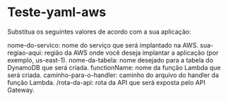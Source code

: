 # Teste-yaml-aws
Substitua os seguintes valores de acordo com a sua aplicação:

nome-do-servico: nome do serviço que será implantado na AWS.
sua-regiao-aqui: região da AWS onde você deseja implantar a aplicação (por exemplo, us-east-1).
nome-da-tabela: nome desejado para a tabela do DynamoDB que será criada.
functionName: nome da função Lambda que será criada.
caminho-para-o-handler: caminho do arquivo do handler da função Lambda.
/rota-da-api: rota da API que será exposta pelo API Gateway.
